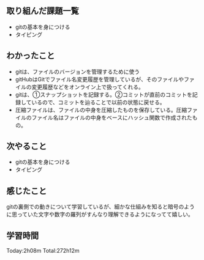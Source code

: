 ## 取り組んだ課題一覧
 - gitの基本を身につける
 - タイピング
## わかったこと
 - gitは、ファイルのバージョンを管理するために使う
 - gitHubはGitでファイル名変更履歴を管理しているが、そのファイルやファイルの変更履歴などをオンライン上で扱ってくれる。
 - gitは、①スナップショットを記録する。②コミットが直前のコミットを記録しているので、コミットを辿ることで以前の状態に戻せる。
 - 圧縮ファイルは、ファイルの中身を圧縮したものを保存している。圧縮ファイルのファイル名はファイルの中身をベースにハッシュ関数で作成されたもの。
## 次やること
 - gitの基本を身につける
 - タイピング
## 感じたこと
gitの裏側での動きについて学習しているが、細かな仕組みを知ると暗号のように思っていた文字や数字の羅列がすんなり理解できるようになってて嬉しい。
## 学習時間
Today:2h08m  Total:272h12m
